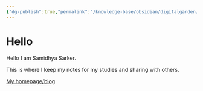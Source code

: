 ```yaml
---
{"dg-publish":true,"permalink":"/knowledge-base/obsidian/digitalgarden/digitalgarden-home/","tags":["gardenEntry"]}
---
```



# Hello

Hello I am Samidhya Sarker.

This is where I keep my notes for my studies and sharing with others.

[My homepage/blog](https://www.torsho.me/)

